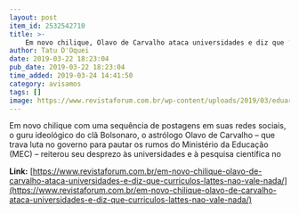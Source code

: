 ```yaml
---
layout: post
item_id: 2532542710
title: >-
    Em novo chilique, Olavo de Carvalho ataca universidades e diz que ‘currículos lattes’ não vale nada
author: Tatu D'Oquei
date: 2019-03-22 18:23:04
pub_date: 2019-03-22 18:23:04
time_added: 2019-03-24 14:41:50
category: avisamos
tags: []
image: https://www.revistaforum.com.br/wp-content/uploads/2019/03/eduardo-bolsonaro-olavo-carvalho.jpg
---
```


Em novo chilique com uma sequência de postagens em suas redes sociais, o guru ideológico do clã Bolsonaro, o astrólogo Olavo de Carvalho – que trava luta no governo para pautar os rumos do Ministério da Educação (MEC) – reiterou seu desprezo às universidades e à pesquisa científica no

**Link:** [https://www.revistaforum.com.br/em-novo-chilique-olavo-de-carvalho-ataca-universidades-e-diz-que-curriculos-lattes-nao-vale-nada/](https://www.revistaforum.com.br/em-novo-chilique-olavo-de-carvalho-ataca-universidades-e-diz-que-curriculos-lattes-nao-vale-nada/)

